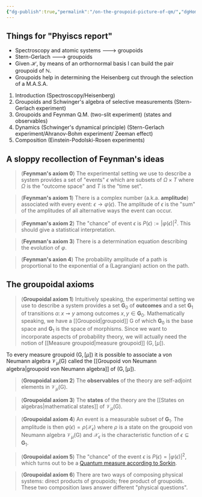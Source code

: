 ```yaml
---
{"dg-publish":true,"permalink":"/on-the-groupoid-picture-of-qm/","dgHomeLink":true,"dgPassFrontmatter":false,"dgShowBacklinks":false,"dgShowLocalGraph":true,"dgShowInlineTitle":false,"dgShowFileTree":true,"dgEnableSearch":true}
---
```


## Things for "Phyiscs report"

- Spectroscopy and atomic systems ---> groupoids
- Stern-Gerlach ---> groupoids
- Given $\mathcal{H}$, by means of an orthornormal basis I can build the pair groupoid of $\mathbb{N}$.
- Groupoids help in determining the Heisenberg cut through the selection of a M.A.S.A.

1) Introduction (Spectroscopy/Heisenberg)
2) Groupoids and Schwinger's algebra of selective measurements (Stern-Gerlach experiment)
3) Groupoids and Feynman Q.M. (two-slit experiment) (states and observables)
4) Dynamics (Schwinger's dynamical principle) (Stern-Gerlach experiment/Ahranov-Bohm experiment/ Zeeman effect)
5) Composition (Einstein-Podolski-Rosen experiments)

## A sloppy recollection of Feynman's ideas

> (**Feynman's axiom 0**)  The experimental setting we use to describe a system provides a set of "events" $\epsilon$ which are subsets of $\Omega\times T$ where $\Omega$ is the "outcome space" and $T$ is the "time set".

> (**Feynman's axiom 1**) There is a complex number (a.k.a. **amplitude**) associated with every event: $\epsilon \rightarrow \varphi(\epsilon)$. The amplitude of $\epsilon$ is the "sum" of the amplitudes of all alternative ways the event can occur.

> (**Feynman's axiom 2**) The "chance" of event $\epsilon$ is $P(\epsilon):=|\varphi(\epsilon)|^{2}$. This should give a statistical interpretation.

> (**Feynman's axiom 3**) There is a determination equation describing the evolution of $\varphi$.

>(**Feynman's axion 4**) The probability amplitude of a path is proportional to the exponential of a (Lagrangian) action on the path.

## The groupoidal axioms

>(**Groupoidal axiom 1**) Intuitively speaking, the experimental setting we use to describe a system provides a set $\mathbf{G}_{0}$ of **outcomes** and a set $\mathbf{G}_{1}$ of transitions $\alpha\colon x \rightsquigarrow y$ among outcomes $x,y\in\mathbf{G}_{0}$. Mathematically speaking, we have a [[Groupoid\|groupoid]] $\mathsf{G}$ of which $\mathbf{G}_{0}$ is the base space and $\mathbf{G}_{1}$ is the space of morphisms. Since we want to incorporate aspects of probability theory, we will actually need the notion of [[Measure groupoid\|measure groupoid]] $(\mathsf{G},[\mu])$. 

To every measure groupoid $(\mathsf{G},[\mu])$ it is possible to associate a von Neumann algebra $\mathscr{V}_{\mu}(\mathsf{G})$ called the [[Groupoid von Neumann algebra\|groupoid von Neumann algebra]] of $(\mathsf{G},[\mu])$.

>(**Groupoidal axiom 2**) The **observables** of the theory are self-adjoint elements in $\mathscr{V}_{\mu}(\mathsf{G})$.

>(**Groupoidal axiom 3**) The **states** of the theory are the [[States on algebras\|mathematical states]] of $\mathscr{V}_{\mu}(\mathsf{G})$.

>(**Groupoidal axiom 4**) An event is a measurable subset of $\mathbf{G}_{1}$. The amplitude is then $\varphi(\epsilon)=\rho(\mathcal{X}_{\epsilon})$ where $\rho$ is a state on the groupoid von Neumann algebra $\mathscr{V}_{\mu}(\mathsf{G})$ and $\mathcal{X}_{\epsilon}$ is the characteristic function of $\epsilon\subseteq\mathbf{G}_{1}$.

>(**Groupoidal axiom 5**) The "chance" of the event $\epsilon$ is $P(\epsilon)=|\varphi(\epsilon)|^{2}$, which turns out to be a [Quantum measure according to Sorkin](https://arxiv.org/abs/gr-qc/9401003).

>(**Groupoidal axiom 6**) There are two ways of composing physical systems: direct products of groupoids; free product of groupoids. These two composition laws answer different "physical questions".

